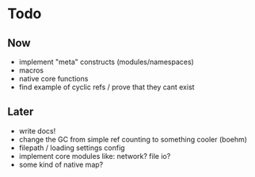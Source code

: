 Todo
====

Now
---

  * implement "meta" constructs (modules/namespaces)
  * macros
  * native core functions
  * find example of cyclic refs / prove that they cant exist

Later
-----

  * write docs!
  * change the GC from simple ref counting to something cooler (boehm)
  * filepath / loading settings config
  * implement core modules like: network? file io?
  * some kind of native map?

